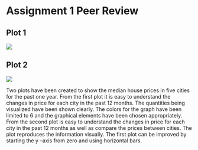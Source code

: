 # Assignment 1 Peer Review

## Plot 1

![](https://raw.githubusercontent.com/eb3237/PUI2018_eb3237/master/HW8_eb3237/Screen%20Shot%202018-11-06%20at%2011.38.09%20PM.png)

## Plot 2

![](https://raw.githubusercontent.com/eb3237/PUI2018_eb3237/master/HW8_eb3237/Screen%20Shot%202018-11-06%20at%2011.38.25%20PM.png)

Two plots have been created to show the median house prices in five cities for the past one year. From the first plot it is easy to 
understand the changes in price for each city in the past 12 months. The quantities being visualized have been shown clearly. The colors
for the graph have been limited to 6 and the graphical elements have been chosen appropriately. From the second plot is easy to understand 
the changes in price for each city in the past 12 months as well as compare the prices between cities. The plot reproduces the information
visually. The first plot can be improved by starting the y –axis from zero and using horizontal bars.  
